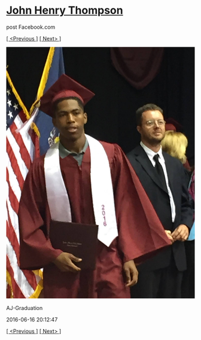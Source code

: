 # [John Henry Thompson](../README.md)
post Facebook.com

[[ <Previous ]](2016-06-16-6.md) [[ Next> ]](2016-06-16-8.md)

[![](../media/2016-06-16/AJ-Graduation-1.jpg)](../README.md)

AJ-Graduation

2016-06-16 20:12:47

[[ <Previous ]](2016-06-16-6.md) [[ Next> ]](2016-06-16-8.md)